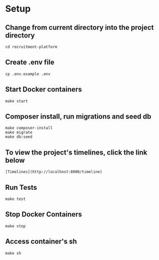 # Setup

## Change from current directory into the project directory

```ssh
cd recruitment-platform
```

## Create .env file

```$xslt
cp .env.example .env
```

## Start Docker containers

```$xslt
make start
```

## Composer install, run migrations and seed db

```$xslt
make composer-install
make migrate
make db:seed
```

## To view the project's timelines, click the link below

```
[Timelines](http://localhost:8000/timeline)
```

## Run Tests

```$xslt
make test
```

## Stop Docker Containers

```$xslt
make stop
```

## Access container's sh

```$xslt
make sh
```
